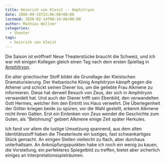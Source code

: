 ```yaml
---
title: Heinrich von Kleist -- Amphitryon
date: 2006-09-15T23:06:00+00:00
lastmod: 2020-02-14T00:14:08+00:00
author: Mathias Wellner
categories:
  - theater
tags:
  - heinrich von kleist
---
```

Die Saison ist eröffnet! Neue Theaterstücke braucht die Schweiz, und ich war mit einigen Kollegen gleich einen Tag nach dem ersten Spieltag in [Amphitryon](https://de.wikipedia.org/wiki/Amphitryon). 
<!--more-->

Ein alter griechischer Stoff bildet die Grundlage der Kleistschen Dramaturisierung. Der thebanische König Amphitryon kämpft gegen die Athener und schickt seinen Diener los, um die geliebte Frau Alkmene zu informieren. Diese hat derweil Besuch von Zeus, der sich in Amphitryon verwandelt hat. Und auch der Diener trifft sein Ebenbild, den verwandelten Gott Hermes, welcher ihm den Eintritt ins Haus verwehrt. Die Überlegenheit der Götter kriegen beide zu spüren, vor die Wahl gestellt, erkennt Alkmene nicht ihren Gatten. Erst ein Einlenken von Zeus wendet die Geschichte zum Guten, als "Belohnung" gebiert Alkmene einige Zeit später Herkules. 

Ich fand vor allem die lustige Umsetzung spannend, aus dem alten Identitätsstoff haben die Theaterleute ein lustiges, fast schwankartiges Stück gemacht. An einigen Stellen vielleicht zu flach, aber durchaus unterhaltsam. An Anknüpfungspunkten habe ich noch ein wenig zu kauen, die Vorstellung, ein perfekteres Spiegelbild zu treffen, bietet aber sicherlich einiges an Interpretationsspielräumen.